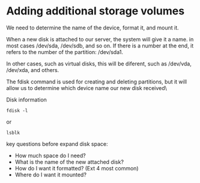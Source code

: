 # Adding additional storage volumes

We need to determine the name of the device, format it, and mount it.

When a new disk is attached to our server, the system will give it a name. in most cases /dev/sda, /dev/sdb, and so on. If there is a number at the end, it refers to the number of the partition: /dev/sda1.

In other cases, such as virtual disks, this will be diferent, such as /dev/vda, /dev/xda, and others.

The fdisk command is used for creating and deleting partitions, but it will allow us to determine which device name our new disk received\

Disk information

    fdisk -l

or

    lsblk

key questions before expand disk space:

- How much space do I need?
- What is the name of the new attached disk?
- How do I want it formatted? (Ext 4 most common)
- Where do I want it mounted?